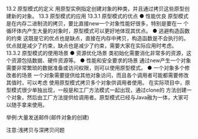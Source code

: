 13.2 原型模式的定义
用原型实例指定创建对象的种类，并且通过拷贝这些原型创建新的对象。
13.3 原型模式的应用
13.3.1 原型模式的优点
● 性能优良
原型模式是在内存二进制流的拷贝，要比直接new一个对象性能好很多，特别是要在一
个循环体内产生大量的对象时，原型模式可以更好地体现其优点。
● 逃避构造函数的约束
这既是它的优点也是缺点，直接在内存中拷贝，构造函数是不会执行的。
优点就是减少了约束，缺点也是减少了约束，需要大家在实际应用时考虑。
13.3.2 原型模式的使用场景
● 资源优化场景
类初始化需要消化非常多的资源，这个资源包括数据、硬件资源等。
● 性能和安全要求的场景
通过new产生一个对象需要非常繁琐的数据准备或访问权限，则可以使用原型模式。
● 一个对象多个修改者的场景
一个对象需要提供给其他对象访问，而且各个调用者可能都需要修改其值时，可以考虑
使用原型模式拷贝多个对象供调用者使用。
在实际项目中，原型模式很少单独出现，一般是和工厂方法模式一起出现，通过clone的
方法创建一个对象，然后由工厂方法提供给调用者。原型模式已经与Java融为一体，大家可
以随手拿来使用。

举例:大量发送邮件(邮件对象的创建)

注意:浅拷贝与深拷贝问题